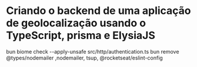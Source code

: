 # Criando o backend de uma aplicação de geolocalização usando o TypeScript, prisma e ElysiaJS

bun biome check --apply-unsafe src/http/authentication.ts
bun remove @types/nodemailer ,nodemailer, tsup, @rocketseat/eslint-config
